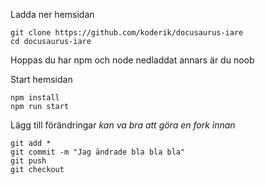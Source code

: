 Ladda ner hemsidan

```shell
git clone https://github.com/koderik/docusaurus-iare
cd docusaurus-iare
```

Hoppas du har npm och node nedladdat annars är du noob

Start hemsidan
```shell
npm install
npm run start
```

Lägg till förändringar *kan va bra att göra en fork innan*
```shell
git add *
git commit -m "Jag ändrade bla bla bla"
git push
git checkout
```


